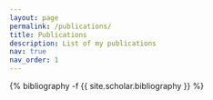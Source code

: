 ```yaml
---
layout: page
permalink: /publications/
title: Publications
description: List of my publications
nav: true
nav_order: 1
---
```

<!-- _pages/publications.md -->
<div class="publications">

{% bibliography -f {{ site.scholar.bibliography }} %}

</div>
